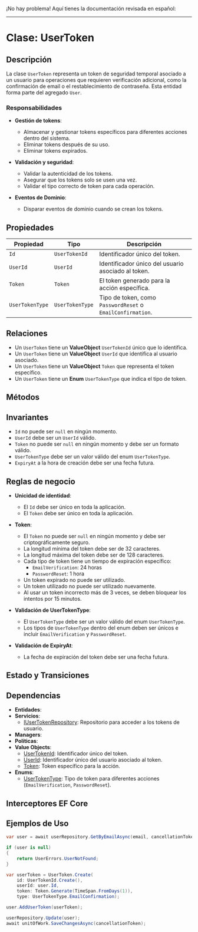 ¡No hay problema! Aquí tienes la documentación revisada en español:

---

# Clase: UserToken

## Descripción

La clase `UserToken` representa un token de seguridad temporal asociado a un usuario para operaciones que requieren verificación adicional, como la confirmación de email o el restablecimiento de contraseña. Esta entidad forma parte del agregado `User`.

### Responsabilidades

- **Gestión de tokens**:
  - Almacenar y gestionar tokens específicos para diferentes acciones dentro del sistema.
  - Eliminar tokens después de su uso.
  - Eliminar tokens expirados.

- **Validación y seguridad**:
  - Validar la autenticidad de los tokens.
  - Asegurar que los tokens solo se usen una vez.
  - Validar el tipo correcto de token para cada operación.

- **Eventos de Dominio**:
  - Disparar eventos de dominio cuando se crean los tokens.

## Propiedades

| Propiedad          | Tipo              | Descripción                                                   |
|--------------------|-------------------|---------------------------------------------------------------|
| `Id`               | `UserTokenId`     | Identificador único del token.                                |
| `UserId`           | `UserId`          | Identificador único del usuario asociado al token.            |
| `Token`            | `Token`           | El token generado para la acción específica.                  |
| `UserTokenType`    | `UserTokenType`   | Tipo de token, como `PasswordReset` o `EmailConfirmation`.    |

## Relaciones

- Un `UserToken` tiene un **ValueObject** `UserTokenId` único que lo identifica.
- Un `UserToken` tiene un **ValueObject** `UserId` que identifica al usuario asociado.
- Un `UserToken` tiene un **ValueObject** `Token` que representa el token específico.
- Un `UserToken` tiene un **Enum** `UserTokenType` que indica el tipo de token.

## Métodos

## Invariantes

- `Id` no puede ser `null` en ningún momento.
- `UserId` debe ser un `UserId` válido.
- `Token` no puede ser `null` en ningún momento y debe ser un formato válido.
- `UserTokenType` debe ser un valor válido del enum `UserTokenType`.
- `ExpiryAt` a la hora de creación debe ser una fecha futura.

## Reglas de negocio

- **Unicidad de identidad**:
  - El `Id` debe ser único en toda la aplicación.
  - El `Token` debe ser único en toda la aplicación.

- **Token**:
  - El `Token` no puede ser `null` en ningún momento y debe ser criptográficamente seguro.
  - La longitud mínima del token debe ser de 32 caracteres.
  - La longitud máxima del token debe ser de 128 caracteres.
  - Cada tipo de token tiene un tiempo de expiración específico:
    - `EmailVerification`: 24 horas
    - `PasswordReset`: 1 hora
  - Un token expirado no puede ser utilizado.
  - Un token utilizado no puede ser utilizado nuevamente.
  - Al usar un token incorrecto más de 3 veces, se deben bloquear los intentos por 15 minutos.

- **Validación de UserTokenType**:
  - El `UserTokenType` debe ser un valor válido del enum `UserTokenType`.
  - Los tipos de `UserTokenType` dentro del enum deben ser únicos e incluir `EmailVerification` y `PasswordReset`.

- **Validación de ExpiryAt**:
  - La fecha de expiración del token debe ser una fecha futura.

## Estado y Transiciones

## Dependencias

- **Entidades**:
- **Servicios**:
  - [IUserTokenRepository](./interfaces/i-user-token-repository.md): Repositorio para acceder a los tokens de usuario.
- **Managers**:
- **Políticas**:
- **Value Objects**:
  - [UserTokenId](./value-objects/user-token-id.md): Identificador único del token.
  - [UserId](../users/value-objects/user-id.md): Identificador único del usuario asociado al token.
  - [Token](./value-objects/token.md): Token específico para la acción.
- **Enums**:
  - [UserTokenType](./enums/user-token-type.md): Tipo de token para diferentes acciones (`EmailVerification`, `PasswordReset`).

## Interceptores EF Core

## Ejemplos de Uso

```csharp
var user = await userRepository.GetByEmailAsync(email, cancellationToken);

if (user is null)
{
    return UserErrors.UserNotFound;
}

var userToken = UserToken.Create(
    id: UserTokenId.Create(),
    userId: user.Id,
    token: Token.Generate(TimeSpan.FromDays(1)),
    type: UserTokenType.EmailConfirmation);

user.AddUserToken(userToken);

userRepository.Update(user);
await unitOfWork.SaveChangesAsync(cancellationToken);
```
